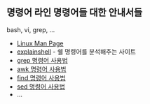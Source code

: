 ## 명령어 라인 명령어들 대한 안내서들

bash, vi, grep, ...

* [Linux Man Page](https://linux.die.net/man/)
* [explainshell](https://explainshell.com/) - 쉘 명령어를 분석해주는 사이트
* [grep 명령어 사용법](https://recipes4dev.tistory.com/157)
* [awk 명령어 사용법](https://recipes4dev.tistory.com/171)
* [find 명령어 사용법](https://recipes4dev.tistory.com/156)
* [sed 명령어 사용법](https://linuxstory1.tistory.com/entry/SED-%EB%AA%85%EB%A0%B9%EC%96%B4-%EC%82%AC%EC%9A%A9%EB%B2%95)
* ...
